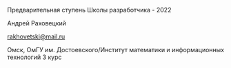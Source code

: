 Предварительная ступень Школы разработчика - 2022

Андрей Раховецкий

rakhovetski@mail.ru

Омск, ОмГУ им. Достоевского/Институт математики и информационных технологий 3 курс
